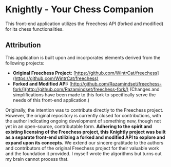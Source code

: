 # Knightly - Your Chess Companion

This front-end application utilizes the Freechess API (forked and modified) for its chess functionalities.

## Attribution

This application is built upon and incorporates elements derived from the following projects:

- **Original Freechess Project:** [https://github.com/WintrCat/freechess](https://github.com/WintrCat/freechess)
- **Forked and Modified API:** [http://github.com/Razamindset/freechess-fork/](http://github.com/Razamindset/freechess-fork/) (Changes and simplifications have been made to this fork to specifically serve the needs of this front-end application.)

Originally, the intention was to contribute directly to the Freechess project. However, the original repository is currently closed for contributions, with the author indicating ongoing development of something new, though not yet in an open-source, contributable form. **Adhering to the spirit and existing licensing of the Freechess project, this Knightly project was built as a separate front-end utilizing a forked and modified API to explore and expand upon its concepts.** We extend our sincere gratitude to the authors and contributors of the original Freechess project for their valuable work and the foundation it provided.
I myself wrote the algorithms but turns out my brain cannot process that.
